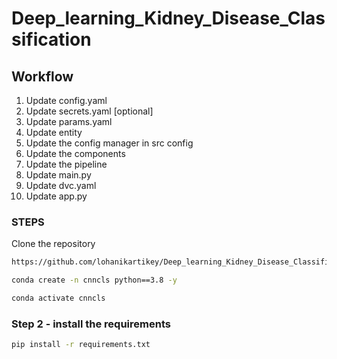 # Deep_learning_Kidney_Disease_Classification

## Workflow
  1. Update config.yaml
  2. Update secrets.yaml [optional]
  3. Update params.yaml
  4. Update entity
  5. Update the config manager in src config
  6. Update the components
  7. Update the pipeline
  8. Update main.py
  9. Update dvc.yaml
  10. Update app.py


### STEPS

Clone the repository

```bash
https://github.com/lohanikartikey/Deep_learning_Kidney_Disease_Classification.git
```
```bash
conda create -n cnncls python==3.8 -y
```
```bash
conda activate cnncls
```

### Step 2 - install the requirements
```bash
pip install -r requirements.txt
```